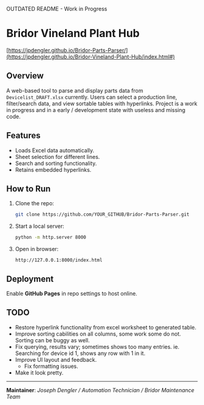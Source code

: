 OUTDATED README - Work in Progress

# Bridor Vineland Plant Hub

[https://jpdengler.github.io/Bridor-Parts-Parser/](https://jpdengler.github.io/Bridor-Vineland-Plant-Hub/index.html#)

## Overview
A web-based tool to parse and display parts data from `Devicelist_DRAFT.xlsx` currently. Users can select a production line, filter/search data, and view sortable tables with hyperlinks. Project is a work in progress and in a early / development state with useless and missing code.

## Features
- Loads Excel data automatically.
- Sheet selection for different lines.
- Search and sorting functionality.
- Retains embedded hyperlinks.

## How to Run
1. Clone the repo:
   ```sh
   git clone https://github.com/YOUR_GITHUB/Bridor-Parts-Parser.git
   ```
2. Start a local server:
   ```sh
   python -m http.server 8000
   ```
3. Open in browser:
   ```
   http://127.0.0.1:8000/index.html
   ```

## Deployment
Enable **GitHub Pages** in repo settings to host online.

## TODO
- Restore hyperlink functionality from excel worksheet to generated table.
- Improve sorting cabilities on all columns, some work some do not. Sorting can be buggy as well.
- Fix querying, results vary; sometimes shows too many entries. ie. Searching for device id 1, shows any row with 1 in it.
- Improve UI layout and feedback.
     - Fix formatting issues.
- Make it look pretty.

---
**Maintainer**: *Joseph Dengler / Automation Technician / Bridor Maintenance Team*

